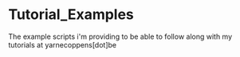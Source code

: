 # Tutorial_Examples
The example scripts i'm providing to be able to follow along with my tutorials at yarnecoppens[dot]be
